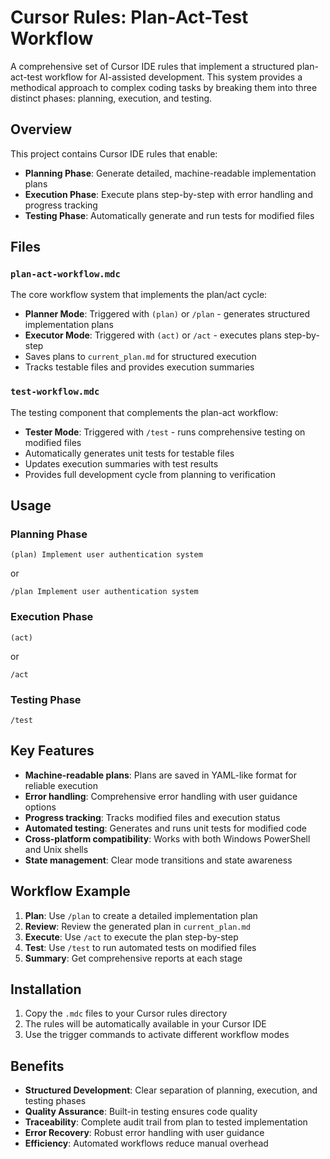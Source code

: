 # Cursor Rules: Plan-Act-Test Workflow

A comprehensive set of Cursor IDE rules that implement a structured plan-act-test workflow for AI-assisted development. This system provides a methodical approach to complex coding tasks by breaking them into three distinct phases: planning, execution, and testing.

## Overview

This project contains Cursor IDE rules that enable:
- **Planning Phase**: Generate detailed, machine-readable implementation plans
- **Execution Phase**: Execute plans step-by-step with error handling and progress tracking
- **Testing Phase**: Automatically generate and run tests for modified files

## Files

### `plan-act-workflow.mdc`
The core workflow system that implements the plan/act cycle:
- **Planner Mode**: Triggered with `(plan)` or `/plan` - generates structured implementation plans
- **Executor Mode**: Triggered with `(act)` or `/act` - executes plans step-by-step
- Saves plans to `current_plan.md` for structured execution
- Tracks testable files and provides execution summaries

### `test-workflow.mdc`
The testing component that complements the plan-act workflow:
- **Tester Mode**: Triggered with `/test` - runs comprehensive testing on modified files
- Automatically generates unit tests for testable files
- Updates execution summaries with test results
- Provides full development cycle from planning to verification

## Usage

### Planning Phase
```
(plan) Implement user authentication system
```
or
```
/plan Implement user authentication system
```

### Execution Phase
```
(act)
```
or
```
/act
```

### Testing Phase
```
/test
```

## Key Features

- **Machine-readable plans**: Plans are saved in YAML-like format for reliable execution
- **Error handling**: Comprehensive error handling with user guidance options
- **Progress tracking**: Tracks modified files and execution status
- **Automated testing**: Generates and runs unit tests for modified code
- **Cross-platform compatibility**: Works with both Windows PowerShell and Unix shells
- **State management**: Clear mode transitions and state awareness

## Workflow Example

1. **Plan**: Use `/plan` to create a detailed implementation plan
2. **Review**: Review the generated plan in `current_plan.md`
3. **Execute**: Use `/act` to execute the plan step-by-step
4. **Test**: Use `/test` to run automated tests on modified files
5. **Summary**: Get comprehensive reports at each stage

## Installation

1. Copy the `.mdc` files to your Cursor rules directory
2. The rules will be automatically available in your Cursor IDE
3. Use the trigger commands to activate different workflow modes

## Benefits

- **Structured Development**: Clear separation of planning, execution, and testing phases
- **Quality Assurance**: Built-in testing ensures code quality
- **Traceability**: Complete audit trail from plan to tested implementation
- **Error Recovery**: Robust error handling with user guidance
- **Efficiency**: Automated workflows reduce manual overhead